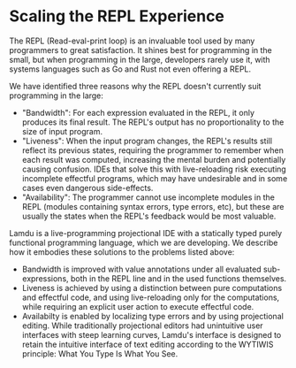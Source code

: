 # Scaling the REPL Experience

The REPL (Read-eval-print loop) is an invaluable tool used by many programmers to great satisfaction.
It shines best for programming in the small, but when programming in the large, developers rarely use it, with systems languages such as Go and Rust not even offering a REPL.

We have identified three reasons why the REPL doesn't currently suit programming in the large:

* "Bandwidth": For each expression evaluated in the REPL, it only produces its final result. The REPL's output has no proportionality to the size of input program.
* "Liveness": When the input program changes, the REPL's results still reflect its previous states, requiring the programmer to remember when each result was computed, increasing the mental burden and potentially causing confusion. IDEs that solve this with live-reloading risk executing incomplete effectful programs, which may have undesirable and in some cases even dangerous side-effects.
* "Availability": The programmer cannot use incomplete modules in the REPL (modules containing syntax errors, type errors, etc), but these are usually the states when the REPL's feedback would be most valuable.

Lamdu is a live-programming projectional IDE with a statically typed purely functional programming language, which we are developing. We describe how it embodies these solutions to the problems listed above:

* Bandwidth is improved with value annotations under all evaluated sub-expressions, both in the REPL line and in the used functions themselves.
* Liveness is achieved by using a distinction between pure computations and effectful code, and using live-reloading only for the computations, while requiring an explicit user action to execute effectful code.
* Availabilty is enabled by localizing type errors and by using projectional editing. While traditionally projectional editors had unintuitive user interfaces with steep learning curves, Lamdu's interface is designed to retain the intuitive interface of text editing according to the WYTIWIS principle: What You Type Is What You See.
